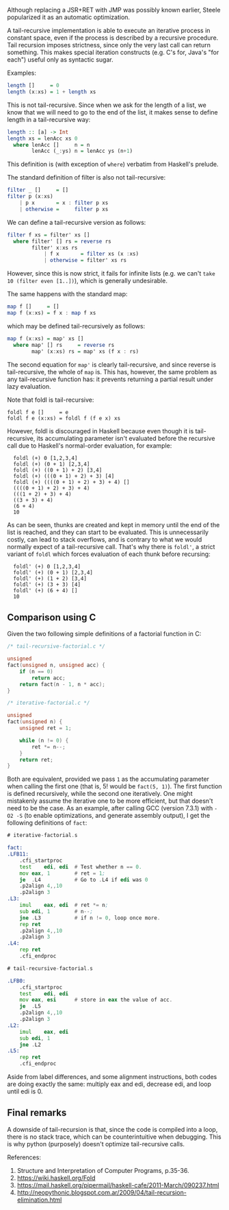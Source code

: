 Although replacing a JSR+RET with JMP was possibly known earlier, Steele
popularized it as an automatic optimization.

A tail-recursive implementation is able to execute an iterative process in
constant space, even if the process is described by a recursive procedure.
Tail recursion imposes strictness, since only the very last call can return
something. This makes special iteration constructs (e.g. C's for, Java's "for each") useful only as syntactic sugar.

Examples:
```haskell
length []     = 0
length (x:xs) = 1 + length xs
```
This is not tail-recursive. Since when we ask for the length of a list, we know
that we will need to go to the end of the list, it makes sense to define length
in a tail-recursive way:
```haskell
length :: [a] -> Int
length xs = lenAcc xs 0
  where lenAcc []     n = n
        lenAcc (_:ys) n = lenAcc ys (n+1)
```
This definition is (with exception of `where`) verbatim from Haskell's prelude.

The standard definition of filter is also not tail-recursive:
```haskell
filter _ []     = []
filter p (x:xs)
    | p x       = x : filter p xs
    | otherwise =     filter p xs
```
We can define a tail-recursive version as follows:
```haskell
filter f xs = filter' xs []
  where filter' [] rs = reverse rs
        filter' x:xs rs
            | f x       = filter xs (x :xs)
            | otherwise = filter' xs rs
```
However, since this is now strict, it fails for infinite lists (e.g. we can't
`take 10 (filter even [1..])`), which is generally undesirable.

The same happens with the standard map:
```haskell
map f []     = []
map f (x:xs) = f x : map f xs
```
which may be defined tail-recursively as follows: 
```haskell
map f (x:xs) = map' xs []
  where map' [] rs     = reverse rs
        map' (x:xs) rs = map' xs (f x : rs)
```
The second equation for `map'` is clearly tail-recursive, and since reverse is
tail-recursive, the whole of `map` is. This has, however, the same problem as
any tail-recursive function has: it prevents returning a partial result under
lazy evaluation.

Note that foldl is tail-recursive:
```
foldl f e []     = e                  
foldl f e (x:xs) = foldl f (f e x) xs
```
However, foldl is discouraged in Haskell because even though it is
tail-recursive, its accumulating parameter isn't evaluated before the recursive
call due to Haskell's normal-order evaluation, for example:
```
  foldl (+) 0 [1,2,3,4]
  foldl (+) (0 + 1) [2,3,4]
  foldl (+) ((0 + 1) + 2) [3,4]
  foldl (+) (((0 + 1) + 2) + 3) [4]
  foldl (+) ((((0 + 1) + 2) + 3) + 4) []
  ((((0 + 1) + 2) + 3) + 4)
  (((1 + 2) + 3) + 4)
  ((3 + 3) + 4)
  (6 + 4)
  10
```
As can be seen, thunks are created and kept in memory until the end of the list
is reached, and they can start to be evaluated. This is unnecessarily costly,
can lead to stack overflows, and is contrary to what we would normally expect of a
tail-recursive call. That's why there is `foldl'`, a strict variant of `foldl`
which forces evaluation of each thunk before recursing:
```
  foldl' (+) 0 [1,2,3,4]
  foldl' (+) (0 + 1) [2,3,4]
  foldl' (+) (1 + 2) [3,4]
  foldl' (+) (3 + 3) [4]
  foldl' (+) (6 + 4) []
  10
```

## Comparison using C

Given the two following simple definitions of a factorial function in C:
```C
/* tail-recursive-factorial.c */

unsigned 
fact(unsigned n, unsigned acc) {
    if (n == 0)
        return acc;
    return fact(n - 1, n * acc);
}
```
```C
/* iterative-factorial.c */

unsigned 
fact(unsigned n) {
    unsigned ret = 1;

    while (n != 0) {
        ret *= n--;
    }
    return ret;
}
```
Both are equivalent, provided we pass `1` as the accumulating parameter when
calling the first one (that is, 5! would be `fact(5, 1)`). The first function
is defined recursively, while the second one iteratively. One might mistakenly
assume the iterative one to be more efficient, but that doesn't need to be the
case. As an example, after calling GCC (version 7.3.1) with `-O2 -S` (to enable
optimizations, and generate assembly output), I get the following definitions of
`fact`:

```asm
# iterative-factorial.s

fact:
.LFB11:
	.cfi_startproc
	test	edi, edi  # Test whether n == 0.
	mov	eax, 1        # ret = 1;
	je	.L4           # Go to .L4 if edi was 0
	.p2align 4,,10
	.p2align 3
.L3:
	imul	eax, edi  # ret *= n;
	sub	edi, 1        # n--;
	jne	.L3           # if n != 0, loop once more.
	rep ret
	.p2align 4,,10
	.p2align 3
.L4:
	rep ret
	.cfi_endproc
```
```asm
# tail-recursive-factorial.s

.LFB0:
	.cfi_startproc
	test	edi, edi
	mov	eax, esi      # store in eax the value of acc.
	je	.L5
	.p2align 4,,10
	.p2align 3
.L2:
	imul	eax, edi
	sub	edi, 1
	jne	.L2
.L5:
	rep ret
	.cfi_endproc
```
Aside from label differences, and some alignment instructions, both codes are
doing exactly the same: multiply eax and edi, decrease edi, and loop until edi
is 0.

## Final remarks
A downside of tail-recursion is that, since the code is compiled into a loop,
there is no stack trace, which can be counterintuitive when debugging. This is
why python (purposely) doesn't optimize tail-recursive calls.


References: 

1. Structure and Interpretation of Computer Programs, p.35-36.
2. https://wiki.haskell.org/Fold
3. https://mail.haskell.org/pipermail/haskell-cafe/2011-March/090237.html
4. http://neopythonic.blogspot.com.ar/2009/04/tail-recursion-elimination.html
